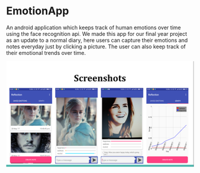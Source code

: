 # EmotionApp
An android application which keeps track of human emotions over time using the face recognition api. We made this app for our final year project as an update to a normal diary, here users can capture their emotions and notes everyday just by clicking a picture. The user can also keep track of their emotional trends over time.

![alt text](https://github.com/rahulbiswas876/EmotionApp/blob/master/Screenshot%20from%202020-08-10%2017-04-13.png)
